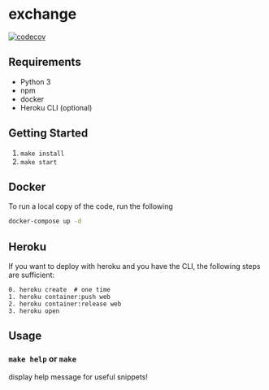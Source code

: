 # exchange

[![codecov](https://codecov.io/gh/drizzleco/exchange/branch/master/graph/badge.svg?token=D91AS5EED0)](https://codecov.io/gh/drizzleco/exchange)

## Requirements

- Python 3
- npm
- docker
- Heroku CLI (optional)

## Getting Started

1. `make install`
2. `make start`

## Docker

To run a local copy of the code, run the following

```bash
docker-compose up -d
```

## Heroku

If you want to deploy with heroku and you have the CLI, the following steps are sufficient:

```
0. heroku create  # one time
1. heroku container:push web
2. heroku container:release web
3. heroku open
```

## Usage

### `make help` or `make`

display help message for useful snippets!
